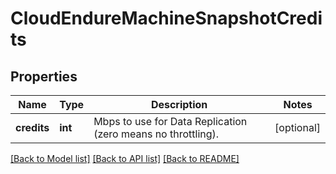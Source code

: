 # CloudEndureMachineSnapshotCredits

## Properties
Name | Type | Description | Notes
------------ | ------------- | ------------- | -------------
**credits** | **int** | Mbps to use for Data Replication (zero means no throttling). | [optional]

[[Back to Model list]](API_README.md#documentation-for-models) [[Back to API list]](API_README.md#documentation-for-api-endpoints) [[Back to README]](API_README.md)

